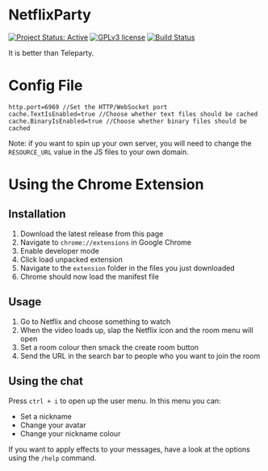 # NetflixParty

[![Project Status: Active](https://www.repostatus.org/badges/latest/active.svg)](https://www.repostatus.org/#active) [![GPLv3 license](https://img.shields.io/badge/License-GPLv3-blue.svg)](https://www.gnu.org/licenses/gpl-3.0) [![Build Status](https://jenkins.voidtech.de/buildStatus/icon?job=NetflixParty)](https://jenkins.voidtech.de/job/NetflixParty/)

It is better than Teleparty.

# Config File

```
http.port=6969 //Set the HTTP/WebSocket port
cache.TextIsEnabled=true //Choose whether text files should be cached
cache.BinaryIsEnabled=true //Choose whether binary files should be cached
```

Note: if you want to spin up your own server, you will need to change the `RESOURCE_URL` value in the JS files to your own domain.

# Using the Chrome Extension

## Installation

1) Download the latest release from this page
2) Navigate to `chrome://extensions` in Google Chrome
3) Enable developer mode
4) Click load unpacked extension
5) Navigate to the `extension` folder in the files you just downloaded
6) Chrome should now load the manifest file 

## Usage

1) Go to Netflix and choose something to watch
2) When the video loads up, slap the Netflix icon and the room menu will open
3) Set a room colour then smack the create room button
4) Send the URL in the search bar to people who you want to join the room

## Using the chat

Press `ctrl + i` to open up the user menu. In this menu you can:

- Set a nickname
- Change your avatar
- Change your nickname colour

If you want to apply effects to your messages, have a look at the options using the `/help` command.